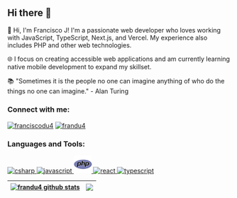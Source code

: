 ## Hi there 👋

👋 Hi, I'm Francisco J! I'm a passionate web developer who loves working with JavaScript, TypeScript, Next.js, and Vercel. My experience also includes PHP and other web technologies.

🌐 I focus on creating accessible web applications and am currently learning native mobile development to expand my skillset.

📚 "Sometimes it is the people no one can imagine anything of who do the things no one can imagine." - Alan Turing

### Connect with me:
<p align="left">
<a href="https://twitter.com/franciscodu4" target="blank"><img align="center" src="https://raw.githubusercontent.com/rahuldkjain/github-profile-readme-generator/master/src/images/icons/Social/twitter.svg" alt="franciscodu4" height="30" width="40" /></a>
<a href="https://linkedin.com/in/frandu4" target="blank"><img align="center" src="https://raw.githubusercontent.com/rahuldkjain/github-profile-readme-generator/master/src/images/icons/Social/linked-in-alt.svg" alt="frandu4" height="30" width="40" /></a>
</p>


### Languages and Tools:
<p align="left">
  <a href="https://www.w3schools.com/cs/" target="_blank" rel="noreferrer"
    ><img
      src="https://github.com/miguelsolorio/vscode-symbols/blob/main/src/icons/files/csharp.svg"
      alt="csharp"
      width="40"
      height="40"
    />
  </a>
  <a
    href="https://developer.mozilla.org/en-US/docs/Web/JavaScript"
    target="_blank"
    rel="noreferrer"
  >
    <img
      src="https://github.com/miguelsolorio/vscode-symbols/blob/main/src/icons/files/js.svg"
      alt="javascript"
      width="40"
      height="40"
    />
  </a>
  <a href="https://www.php.net" target="_blank" rel="noreferrer">
    <img
      src="https://raw.githubusercontent.com/devicons/devicon/master/icons/php/php-original.svg"
      alt="php"
      width="40"
      height="40"
    />
  </a>
  <a href="https://reactjs.org/" target="_blank" rel="noreferrer">
    <img
      src="https://github.com/miguelsolorio/vscode-symbols/blob/main/src/icons/files/react.svg"
      alt="react"
      width="40"
      height="40"
    />
  </a>
  <a href="https://www.typescriptlang.org/" target="_blank" rel="noreferrer">
    <img
      src="https://github.com/miguelsolorio/vscode-symbols/blob/main/src/icons/files/ts.svg"
      alt="typescript"
      width="40"
      height="40"
    />
  </a>
</p>

| <a href="https://github.com/gitfrandu4/github-readme-stats" ><img align="center" src="https://github-readme-stats.vercel.app/api?username=gitfrandu4&show_icons=true&include_all_commits=true&theme=buefy&hide_border=true$theme=cobalt" alt="frandu4 github stats"/></a>|<a href="https://github.com/gitfrandu4/github-readme-stats"><img align="center" src="https://github-readme-stats.vercel.app/api/top-langs/?username=gitfrandu4&layout=compact&theme=buefy&hide_border=true"></a>|
| ------------- | ------------- |



<!--
**gitfrandu4/gitfrandu4** is a ✨ _special_ ✨ repository because its `README.md` (this file) appears on your GitHub profile.

Here are some ideas to get you started:

- 🔭 I’m currently working on ...
- 🌱 I’m currently learning ...
- 👯 I’m looking to collaborate on ...
- 🤔 I’m looking for help with ...
- 💬 Ask me about ...
- 📫 How to reach me: ...
- 😄 Pronouns: ...
- ⚡ Fun fact: ...

https://github.com/anuraghazra
https://kardev07.hashnode.dev/make-your-github-profile-look-explicit
-->
